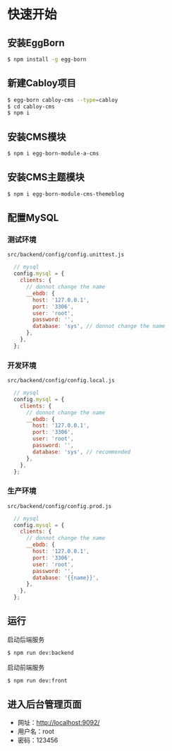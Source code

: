 # 快速开始

## 安装EggBorn

```bash
$ npm install -g egg-born
```

## 新建Cabloy项目

```bash
$ egg-born cabloy-cms --type=cabloy
$ cd cabloy-cms
$ npm i
```

## 安装CMS模块

```bash
$ npm i egg-born-module-a-cms
```

## 安装CMS主题模块

```bash
$ npm i egg-born-module-cms-themeblog
```

## 配置MySQL

### 测试环境

`src/backend/config/config.unittest.js`

``` javascript
  // mysql
  config.mysql = {
    clients: {
      // donnot change the name
      __ebdb: {
        host: '127.0.0.1',
        port: '3306',
        user: 'root',
        password: '',
        database: 'sys', // donnot change the name
      },
    },
  };
```

### 开发环境

`src/backend/config/config.local.js`

``` javascript
  // mysql
  config.mysql = {
    clients: {
      // donnot change the name
      __ebdb: {
        host: '127.0.0.1',
        port: '3306',
        user: 'root',
        password: '',
        database: 'sys', // recommended
      },
    },
  };
```

### 生产环境

`src/backend/config/config.prod.js`

``` javascript
  // mysql
  config.mysql = {
    clients: {
      // donnot change the name
      __ebdb: {
        host: '127.0.0.1',
        port: '3306',
        user: 'root',
        password: '',
        database: '{{name}}',
      },
    },
  };
```

## 运行

启动后端服务

```bash
$ npm run dev:backend
```

启动前端服务

```bash
$ npm run dev:front
```

## 进入后台管理页面

- 网址：[http://localhost:9092/](http://localhost:9092/)
- 用户名：root
- 密码：123456


